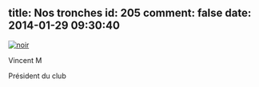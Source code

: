 title: Nos tronches
id: 205
comment: false
date: 2014-01-29 09:30:40
---

[![noir](http://boudbrousse.alwaysdata.net/wp-content/uploads/2014/01/noir-150x150.jpg)](http://boudbrousse.alwaysdata.net/wp-content/uploads/2014/01/noir.jpg)

Vincent M

Président du club